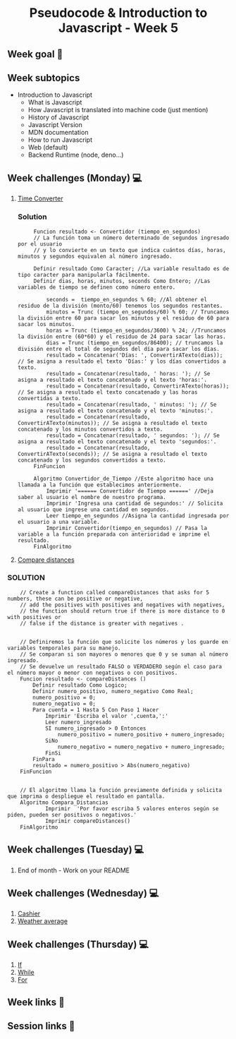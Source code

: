 <h1 align="center">Pseudocode & Introduction to Javascript - Week 5</h1>

## Week goal 🏁

<p></p>

## Week subtopics

- Introduction to Javascript
    - What is Javascript
    - How Javascript is translated into machine code (just mention)
    - History of Javascript
    - Javascript Version
    - MDN documentation
    - How to run Javascript
    - Web (default)
    - Backend Runtime (node, deno...)

## Week challenges (Monday) 💻

1. [Time Converter](./challenges/e00/desc)

	### Solution
	
			Funcion resultado <- Convertidor (tiempo_en_segundos)
			// La función toma un número determinado de segundos ingresado por el usuario
			// y lo convierte en un texto que indica cuántos días, horas, minutos y segundos equivalen al número ingresado.

			Definir resultado Como Caracter; //La variable resultado es de tipo caracter para manipularla fácilmente.
			Definir dias, horas, minutos, seconds Como Entero; //Las variables de tiempo se definen como número entero.

				seconds =  tiempo_en_segundos % 60; //Al obtener el residuo de la división (monto/60) tenemos los segundos restantes.
				minutos = Trunc (tiempo_en_segundos/60) % 60; // Truncamos la división entre 60 para sacar los minutos y el residuo de 60 para sacar los minutos. 
				horas = Trunc (tiempo_en_segundos/3600) % 24; //Truncamos la división entre (60*60) y el residuo de 24 para sacar las horas. 
				dias = Trunc (tiempo_en_segundos/86400); // truncamos la división entre el total de segundos del día para sacar los días.
				resultado = Concatenar('Días: ', ConvertirATexto(dias)); // Se asigna a resultado el texto 'Días:' y los días convertidos a texto.
				resultado = Concatenar(resultado, ' horas: '); // Se asigna a resultado el texto concatenado y el texto 'horas:'.
				resultado = Concatenar(resultado, ConvertirATexto(horas)); // Se asigna a resultado el texto concatenado y las horas convertidas a texto.
				resultado = Concatenar(resultado, ' minutos: '); // Se asigna a resultado el texto concatenado y el texto 'minutos:'.
				resultado = Concatenar(resultado, ConvertirATexto(minutos)); // Se asigna a resultado el texto concatenado y los minutos convertidos a texto.
				resultado = Concatenar(resultado, ' segundos: '); // Se asigna a resultado el texto concatenado y el texto 'segundos:'.
				resultado = Concatenar(resultado, ConvertirATexto(seconds)); // Se asigna a resultado el texto concatenado y los segundos convertidos a texto.
			FinFuncion

			Algoritmo Convertidor_de_Tiempo //Este algoritmo hace una llamada a la función que establecimos anteriormente.
				Imprimir '====== Convertidor de Tiempo ======' //Deja saber al usuario el nombre de nuestro programa.
				Imprimir 'Ingresa una cantidad de segundos:' // Solicita al usuario que ingrese una cantidad en segundos.
				Leer tiempo_en_segundos //Asigna la cantidad ingresada por el usuario a una variable.
				Imprimir Convertidor(tiempo_en_segundos) // Pasa la variable a la función preparada con anterioridad e imprime el resultado.
			FinAlgoritmo


2. [Compare distances](./challenges/e01/desc/)

### SOLUTION

		// Create a function called compareDistances that asks for 5 numbers, these can be positive or negative, 
		// add the positives with positives and negatives with negatives, 
		// the function should return true if there is more distance to 0 with positives or 
		// false if the distance is greater with negatives .


		// Definiremos la función que solicite los números y los guarde en variables temporales para su manejo.
		// Se comparan si son mayores o menores que 0 y se suman al número ingresado.
		// Se devuelve un resultado FALSO o VERDADERO según el caso para el número mayor o menor con negativos o con positivos.
		Funcion resultado <- compareDistances ()
			Definir resultado Como Logico;
			Definir numero_positivo, numero_negativo Como Real;
			numero_positivo = 0;
			numero_negativo = 0;
			Para cuenta = 1 Hasta 5 Con Paso 1 Hacer
				Imprimir 'Escriba el valor ',cuenta,':'
				Leer numero_ingresado
				SI numero_ingresado > 0 Entonces
					numero_positivo = numero_positivo + numero_ingresado;
				SiNo
					numero_negativo = numero_negativo + numero_ingresado;
				FinSi
			FinPara
			resultado = numero_positivo > Abs(numero_negativo)
		FinFuncion


		// El algoritmo llama la función previamente definida y solicita que imprima o despliegue el resultado en pantalla.
		Algoritmo Compara_Distancias
				Imprimir  'Por favor escriba 5 valores enteros según se piden, pueden ser positivos o negativos.'
				Imprimir compareDistances()
		FinAlgoritmo

## Week challenges (Tuesday) 💻

1. End of month - Work on your README

## Week challenges (Wednesday) 💻
1. [Cashier](./challenges/e04/desc/)
2. [Weather average](./challenges/e05/desc/)

## Week challenges (Thursday) 💻
1. [If](./challenges/e06/desc)
2. [While](./challenges/e07/desc/)
3. [For](./challenges/e08/desc)

## Week links 🔗

## Session links 🔗
